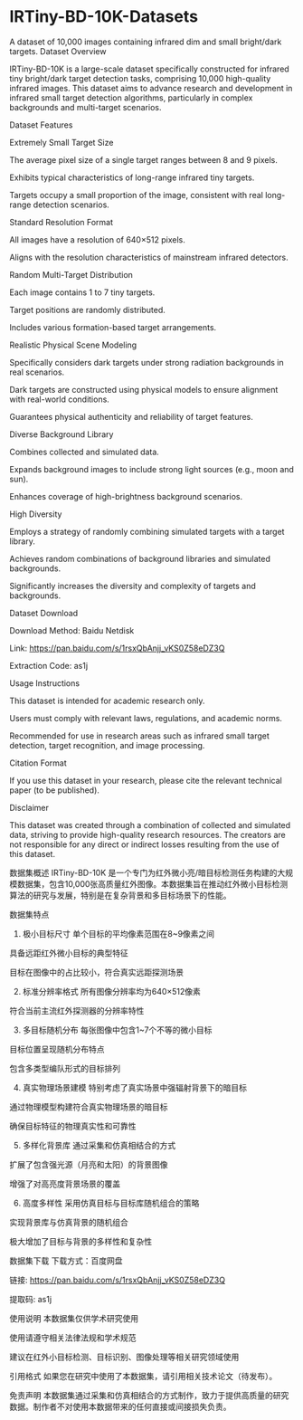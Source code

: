 # IRTiny-BD-10K-Datasets
A dataset of 10,000 images containing infrared dim and small bright/dark targets.
Dataset Overview​​

IRTiny-BD-10K is a large-scale dataset specifically constructed for infrared tiny bright/dark target detection tasks, comprising 10,000 high-quality infrared images. This dataset aims to advance research and development in infrared small target detection algorithms, particularly in complex backgrounds and multi-target scenarios.

​​Dataset Features​​

​​Extremely Small Target Size​​

The average pixel size of a single target ranges between 8 and 9 pixels.

Exhibits typical characteristics of long-range infrared tiny targets.

Targets occupy a small proportion of the image, consistent with real long-range detection scenarios.

​​Standard Resolution Format​​

All images have a resolution of 640×512 pixels.

Aligns with the resolution characteristics of mainstream infrared detectors.

​​Random Multi-Target Distribution​​

Each image contains 1 to 7 tiny targets.

Target positions are randomly distributed.

Includes various formation-based target arrangements.

​​Realistic Physical Scene Modeling​​

Specifically considers dark targets under strong radiation backgrounds in real scenarios.

Dark targets are constructed using physical models to ensure alignment with real-world conditions.

Guarantees physical authenticity and reliability of target features.

​​Diverse Background Library​​

Combines collected and simulated data.

Expands background images to include strong light sources (e.g., moon and sun).

Enhances coverage of high-brightness background scenarios.

​​High Diversity​​

Employs a strategy of randomly combining simulated targets with a target library.

Achieves random combinations of background libraries and simulated backgrounds.

Significantly increases the diversity and complexity of targets and backgrounds.

​​Dataset Download​​

​​Download Method:​​ Baidu Netdisk

​​Link:​​ https://pan.baidu.com/s/1rsxQbAnjj_vKS0Z58eDZ3Q

​​Extraction Code:​​ as1j

​​Usage Instructions​​

This dataset is intended for academic research only.

Users must comply with relevant laws, regulations, and academic norms.

Recommended for use in research areas such as infrared small target detection, target recognition, and image processing.

​​Citation Format​​

If you use this dataset in your research, please cite the relevant technical paper (to be published).

​​Disclaimer​​

This dataset was created through a combination of collected and simulated data, striving to provide high-quality research resources. The creators are not responsible for any direct or indirect losses resulting from the use of this dataset.

数据集概述
IRTiny-BD-10K 是一个专门为红外微小亮/暗目标检测任务构建的大规模数据集，包含10,000张高质量红外图像。本数据集旨在推动红外微小目标检测算法的研究与发展，特别是在复杂背景和多目标场景下的性能。

数据集特点
1. 极小目标尺寸
单个目标的平均像素范围在8~9像素之间

具备远距红外微小目标的典型特征

目标在图像中的占比较小，符合真实远距探测场景

2. 标准分辨率格式
所有图像分辨率均为640×512像素

符合当前主流红外探测器的分辨率特性

3. 多目标随机分布
每张图像中包含1~7个不等的微小目标

目标位置呈现随机分布特点

包含多类型编队形式的目标排列

4. 真实物理场景建模
特别考虑了真实场景中强辐射背景下的暗目标

通过物理模型构建符合真实物理场景的暗目标

确保目标特征的物理真实性和可靠性

5. 多样化背景库
通过采集和仿真相结合的方式

扩展了包含强光源（月亮和太阳）的背景图像

增强了对高亮度背景场景的覆盖

6. 高度多样性
采用仿真目标与目标库随机组合的策略

实现背景库与仿真背景的随机组合

极大增加了目标与背景的多样性和复杂性

数据集下载
​​下载方式​​：百度网盘

​​链接​​: https://pan.baidu.com/s/1rsxQbAnjj_vKS0Z58eDZ3Q

​​提取码​​: as1j

使用说明
本数据集仅供学术研究使用

使用请遵守相关法律法规和学术规范

建议在红外小目标检测、目标识别、图像处理等相关研究领域使用

引用格式
如果您在研究中使用了本数据集，请引用相关技术论文（待发布）。

免责声明
本数据集通过采集和仿真相结合的方式制作，致力于提供高质量的研究数据。制作者不对使用本数据带来的任何直接或间接损失负责。
